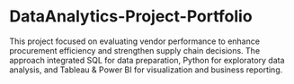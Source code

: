 # DataAnalytics-Project-Portfolio
This project focused on evaluating vendor performance to enhance procurement efficiency and strengthen supply chain decisions. The approach integrated SQL for data preparation, Python for exploratory data analysis, and Tableau &amp; Power BI for visualization and business reporting.
